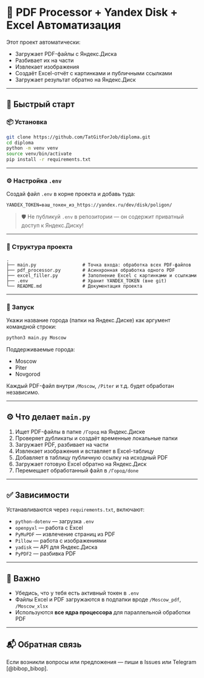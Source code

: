 # 📂 PDF Processor + Yandex Disk + Excel Автоматизация

Этот проект автоматически:

- Загружает PDF-файлы с Яндекс.Диска
- Разбивает их на части
- Извлекает изображения
- Создаёт Excel-отчёт с картинками и публичными ссылками
- Загружает результат обратно на Яндекс.Диск

---

## 🚀 Быстрый старт

### 📦 Установка

```bash
git clone https://github.com/TatGitForJob/diploma.git
cd diploma
python -m venv venv
source venv/bin/activate
pip install -r requirements.txt
```

---

### ⚙️ Настройка `.env`

Создай файл `.env` в корне проекта и добавь туда:

```dotenv
YANDEX_TOKEN=ваш_токен_из_https://yandex.ru/dev/disk/poligon/
```

> 🛡️ Не публикуй `.env` в репозитории — он содержит приватный доступ к Яндекс.Диску!

---

### 📂 Структура проекта

```
.
├── main.py                 # Точка входа: обработка всех PDF-файлов
├── pdf_processor.py        # Асинхронная обработка одного PDF
├── excel_filler.py         # Заполнение Excel с картинками и ссылками
├── .env                    # Хранит YANDEX_TOKEN (вне git)
└── README.md               # Документация проекта
```

---

### 🏁 Запуск

Укажи название города (папки на Яндекс.Диске) как аргумент командной строки:

```bash
python3 main.py Moscow
```

Поддерживаемые города:

- Moscow
- Piter
- Novgorod

Каждый PDF-файл внутри `/Moscow`, `/Piter` и т.д. будет обработан независимо.

---

## ⚙️ Что делает `main.py`

1. Ищет PDF-файлы в папке `/Город` на Яндекс.Диске
2. Проверяет дубликаты и создаёт временные локальные папки
3. Загружает PDF, разбивает на части
4. Извлекает изображения и вставляет в Excel-таблицу
5. Добавляет в таблицу публичную ссылку на исходный PDF
6. Загружает готовую Excel обратно на Яндекс.Диск
7. Перемещает обработанный файл в `/Город/done`

---

## ✅ Зависимости

Устанавливаются через `requirements.txt`, включают:

- `python-dotenv` — загрузка `.env`
- `openpyxl` — работа с Excel
- `PyMuPDF` — извлечение страниц из PDF
- `Pillow` — работа с изображениями
- `yadisk` — API для Яндекс.Диска
- `PyPDF2` — разбивка PDF

---

## 🛑 Важно

- Убедись, что у тебя есть активный токен в `.env`
- Файлы Excel и PDF загружаются в подпапки вроде `/Moscow_pdf`, `/Moscow_xlsx`
- Используются **все ядра процессора** для параллельной обработки PDF

---

## 📬 Обратная связь

Если возникли вопросы или предложения — пиши в Issues или Telegram [@bibop\_bibop].
